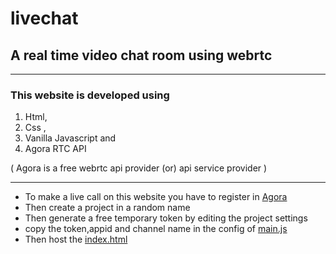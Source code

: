 # livechat
 ## A real time video chat room using webrtc


----------------------------------------------------
### This website is developed using 
1. Html,
2. Css ,
3. Vanilla Javascript and
4. Agora RTC API

( Agora is a free webrtc api provider (or) api service provider )

------------------------

- To make a live call on this website you have to register in [Agora]()
- Then create a project in a random name
- Then generate a free temporary token by editing the project settings
- copy the token,appid and channel name in the config of [main.js](./main.js)
- Then host the [index.html](./index.html)
